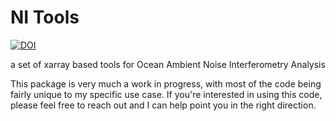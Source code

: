 # NI Tools
[![DOI](https://zenodo.org/badge/627001346.svg)](https://zenodo.org/doi/10.5281/zenodo.10684263)


a set of xarray based tools for Ocean Ambient Noise Interferometry Analysis

This package is very much a work in progress, with most of the code being fairly unique to my specific use case. If you're interested in using this code, please feel free to reach out and I can help point you in the right direction.

